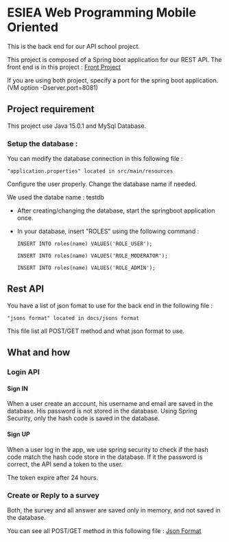 # ESIEA Web Programming Mobile Oriented

This is the back end for our API school project.

This project is composed of a Spring boot application for our REST API.
The front end is in this project : [Front Project](https://github.com/Dedridec/Projet_PWOM_Front)

If you are using both project, specify a port for the spring boot application.
(VM option -Dserver.port=8081)

## Project requirement 

This project use Java 15.0.1 and MySql Database.

### Setup the database :

You can modify the database connection in this following file :

    "application.properties" located in src/main/resources

Configure the user properly.
Change the database name if needed.

We used the databe name : testdb

  - After creating/changing the database, start the springboot application once.
  - In your database, insert "ROLES" using the following command : 
  
        INSERT INTO roles(name) VALUES('ROLE_USER');
    
        INSERT INTO roles(name) VALUES('ROLE_MODERATOR');
    
        INSERT INTO roles(name) VALUES('ROLE_ADMIN');

## Rest API 

You have a list of json fomat to use for the back end in the following file :

    "jsons format" located in docs/jsons format

This file list all POST/GET method and what json format to use. 

## What and how

### Login API

#### Sign IN

When a user create an account, his username and email are saved in the database. 
His password is not stored in the database. Using Spring Security, only the hash code is saved in the database.

#### Sign UP

When a user log in the app, we use spring security to check if the hash code match the hash code store in the database.
If it the password is correct, the API send a token to the user.

The token expire after 24 hours.

### Create or Reply to a survey

Both, the survey and all answer are saved only in memory, and not saved in the database.

You can see all POST/GET method in this following file : 
[Json Format](https://github.com/Dedridec/Projet_PWOM_Back/blob/Dev/docs/jsons%20format.md)

